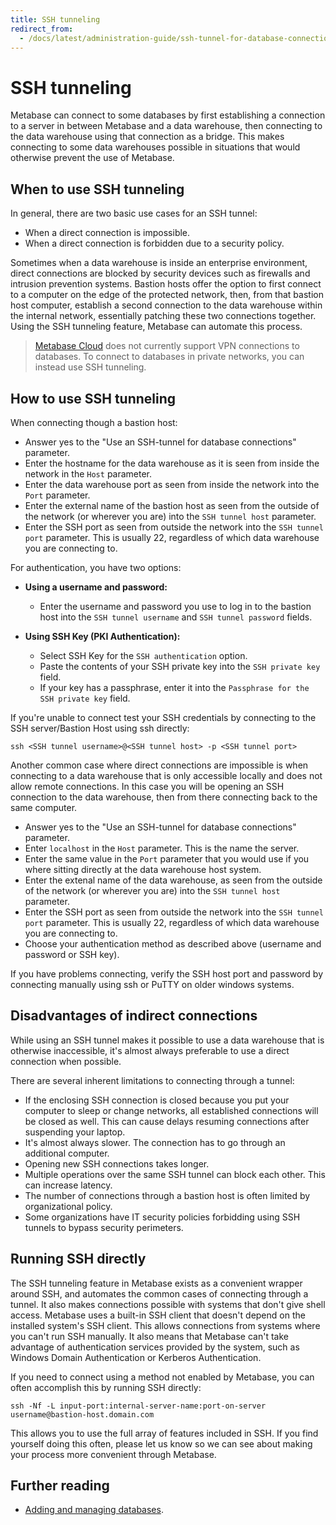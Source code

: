 ```yaml
---
title: SSH tunneling
redirect_from:
  - /docs/latest/administration-guide/ssh-tunnel-for-database-connections
---
```


# SSH tunneling

Metabase can connect to some databases by first establishing a connection to a server in between Metabase and a data warehouse, then connecting to the data warehouse using that connection as a bridge. This makes connecting to some data warehouses possible in situations that would otherwise prevent the use of Metabase.

## When to use SSH tunneling

In general, there are two basic use cases for an SSH tunnel:

- When a direct connection is impossible.
- When a direct connection is forbidden due to a security policy.

Sometimes when a data warehouse is inside an enterprise environment, direct connections are blocked by security devices such as firewalls and intrusion prevention systems. Bastion hosts offer the option to first connect to a computer on the edge of the protected network, then, from that bastion host computer, establish a second connection to the data warehouse within the internal network, essentially patching these two connections together. Using the SSH tunneling feature, Metabase can automate this process.

> [Metabase Cloud](https://www.metabase.com/cloud/) does not currently support VPN connections to databases. To connect to databases in private networks, you can instead use SSH tunneling.

## How to use SSH tunneling

When connecting though a bastion host:

- Answer yes to the "Use an SSH-tunnel for database connections" parameter.
- Enter the hostname for the data warehouse as it is seen from inside the network in the `Host` parameter.
- Enter the data warehouse port as seen from inside the network into the `Port` parameter.
- Enter the external name of the bastion host as seen from the outside of the network (or wherever you are) into the `SSH tunnel host` parameter.
- Enter the SSH port as seen from outside the network into the `SSH tunnel port` parameter. This is usually 22, regardless of which data warehouse you are connecting to.

For authentication, you have two options:

- **Using a username and password:**

  - Enter the username and password you use to log in to the bastion host into the `SSH tunnel username` and `SSH tunnel password` fields.

- **Using SSH Key (PKI Authentication):**

  - Select SSH Key for the `SSH authentication` option.
  - Paste the contents of your SSH private key into the `SSH private key` field.
  - If your key has a passphrase, enter it into the `Passphrase for the SSH private key` field.

If you're unable to connect test your SSH credentials by connecting to the SSH server/Bastion Host using ssh directly:

```
ssh <SSH tunnel username>@<SSH tunnel host> -p <SSH tunnel port>
```

Another common case where direct connections are impossible is when connecting to a data warehouse that is only accessible locally and does not allow remote connections. In this case you will be opening an SSH connection to the data warehouse, then from there connecting back to the same computer.

- Answer yes to the "Use an SSH-tunnel for database connections" parameter.
- Enter `localhost` in the `Host` parameter. This is the name the server.
- Enter the same value in the `Port` parameter that you would use if you where sitting directly at the data warehouse host system.
- Enter the extenal name of the data warehouse, as seen from the outside of the network (or wherever you are) into the `SSH tunnel host` parameter.
- Enter the SSH port as seen from outside the network into the `SSH tunnel port` parameter. This is usually 22, regardless of which data warehouse you are connecting to.
- Choose your authentication method as described above (username and password or SSH key).

If you have problems connecting, verify the SSH host port and password by connecting manually using ssh or PuTTY on older windows systems.

## Disadvantages of indirect connections

While using an SSH tunnel makes it possible to use a data warehouse that is otherwise inaccessible, it's almost always preferable to use a direct connection when possible.

There are several inherent limitations to connecting through a tunnel:

- If the enclosing SSH connection is closed because you put your computer to sleep or change networks, all established connections will be closed as well. This can cause delays resuming connections after suspending your laptop.
- It's almost always slower. The connection has to go through an additional computer.
- Opening new SSH connections takes longer.
- Multiple operations over the same SSH tunnel can block each other. This can increase latency.
- The number of connections through a bastion host is often limited by organizational policy.
- Some organizations have IT security policies forbidding using SSH tunnels to bypass security perimeters.

## Running SSH directly

The SSH tunneling feature in Metabase exists as a convenient wrapper around SSH, and automates the common cases of connecting through a tunnel. It also makes connections possible with systems that don't give shell access. Metabase uses a built-in SSH client that doesn't depend on the installed system's SSH client. This allows connections from systems where you can't run SSH manually. It also means that Metabase can't take advantage of authentication services provided by the system, such as Windows Domain Authentication or Kerberos Authentication.

If you need to connect using a method not enabled by Metabase, you can often accomplish this by running SSH directly:

```
ssh -Nf -L input-port:internal-server-name:port-on-server username@bastion-host.domain.com
```

This allows you to use the full array of features included in SSH. If you find yourself doing this often, please let us know so we can see about making your process more convenient through Metabase.

## Further reading

- [Adding and managing databases](./connecting.md).
